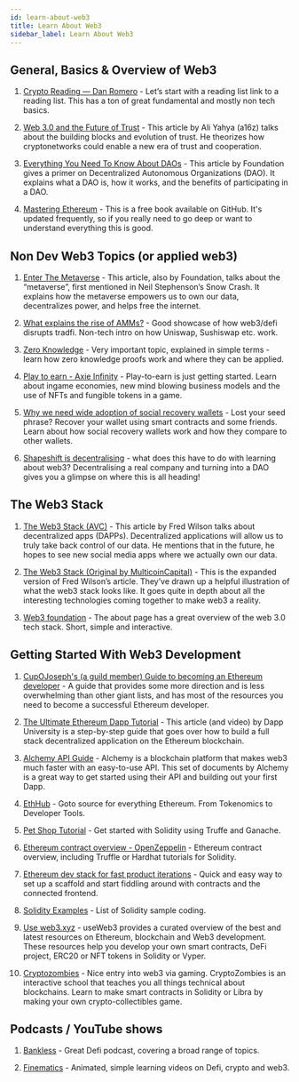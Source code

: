 ```yaml
---
id: learn-about-web3
title: Learn About Web3
sidebar_label: Learn About Web3
---
```


## General, Basics & Overview of Web3

1) [Crypto Reading — Dan Romero](https://danromero.org/crypto-reading/) - Let’s start with a reading list link to a reading list. This has a ton of great fundamental and mostly non tech basics.

2) [Web 3.0 and the Future of Trust](https://a16z.com/2019/11/12/the-end-of-centralization-and-the-future-of-trust/) - This article by Ali Yahya (a16z) talks about the building blocks and evolution of trust. He theorizes how cryptonetworks could enable a new era of trust and cooperation.

3) [Everything You Need To Know About DAOs](https://foundation.app/blog/everything-you-need-to-know-about-daos) - This article by Foundation gives a primer on Decentralized Autonomous Organizations (DAO). It explains what a DAO is, how it works, and the benefits of participating in a DAO.

4) [Mastering Ethereum](https://github.com/ethereumbook/ethereumbook) - This is a free book available on GitHub. It's updated frequently, so if you really need to go deep or want to understand everything this is good.

## Non Dev Web3 Topics (or applied web3)

1) [Enter The Metaverse](https://foundation.app/blog/enter-the-metaverse) - This article, also by Foundation, talks about the “metaverse”, first mentioned in Neil Stephenson’s Snow Crash. It explains how the metaverse empowers us to own our data, decentralizes power, and helps free the internet.

2) [What explains the rise of AMMs?](https://medium.com/dragonfly-research/what-explains-the-rise-of-amms-7d008af1c399#e49e) - Good showcase of how web3/defi disrupts tradfi. Non-tech intro on how Uniswap, Sushiswap  etc. work.

3) [Zero Knowledge](https://www.notboring.co/p/zero-knowledge) - Very important topic, explained in simple terms - learn how zero knowledge proofs work and where they can be applied.

4) [Play to earn - Axie Infinity](https://www.notboring.co/p/infinity-revenue-infinity-possibilities) - Play-to-earn is just getting started. Learn about ingame economies, new mind blowing business models and the use of NFTs and fungible tokens in a game. 

5) [Why we need wide adoption of social recovery wallets](https://vitalik.ca/general/2021/01/11/recovery.html) - Lost your seed phrase? Recover your wallet using smart contracts and some friends. Learn about how social recovery wallets work and how they compare to other wallets.

6) [Shapeshift is decentralising](https://erikvoorhees.medium.com/shapeshift-is-decentralizing-639bb4c82fc8) - what does this have to do with learning about web3? Decentralising a real company and turning into a DAO gives you a glimpse on where this is all heading!

## The Web3 Stack

1) [The Web3 Stack (AVC)](https://avc.com/2018/07/the-web-3-stack/) - This article by Fred Wilson talks about decentralized apps (DAPPs). Decentralized applications will allow us to truly take back control of our data. He mentions that in the future, he hopes to see new social media apps where we actually own our data.

2) [The Web3 Stack (Original by MulticoinCapital)](https://multicoin.capital/2018/07/10/the-web3-stack/) - This is the expanded version of Fred Wilson’s article. They’ve drawn up a helpful illustration of what the web3 stack looks like. It goes quite in depth about all the interesting technologies coming together to make web3 a reality.

3) [Web3 foundation](https://web3.foundation/about/) - The about page has a great overview of the web 3.0 tech stack. Short, simple and interactive. 

## Getting Started With Web3 Development

1) [CupOJoseph's (a guild member) Guide to becoming an Ethereum developer](https://hackmd.io/@1LsqLgZ9SFyvmF1L1suBIw/dapp-dev) - A guide that provides some more direction and is less overwhelming than other giant lists, and has most of the resources you need to become a successful Ethereum developer.

2) [The Ultimate Ethereum Dapp Tutorial](https://www.dappuniversity.com/articles/the-ultimate-ethereum-dapp-tutorial) - This article (and video) by Dapp University is a step-by-step guide that goes over how to build a full stack decentralized application on the Ethereum blockchain.

3) [Alchemy API Guide](https://docs.alchemy.com/alchemy/) - Alchemy is a blockchain platform that makes web3 much faster with an easy-to-use API. This set of documents by Alchemy is a great way to get started using their API and building out your first Dapp.

4) [EthHub](https://docs.ethhub.io/) - Goto source for everything Ethereum. From Tokenomics to Developer Tools.

5) [Pet Shop Tutorial](https://www.trufflesuite.com/tutorial) - Get started with Solidity using Truffe and Ganache.

6) [Ethereum contract overview - OpenZeppelin](https://docs.openzeppelin.com/contracts/4.x/) - Ethereum contract overview, including Truffle or Hardhat tutorials for Solidity.

7) [Ethereum dev stack for fast product iterations](https://github.com/austintgriffith/scaffold-eth) - Quick and easy way to set up a scaffold and start fiddling around with contracts and the connected frontend.

8) [Solidity Examples](https://solidity-by-example.org/) -  List of Solidity sample coding.

9) [Use web3.xyz](https://useweb3.xyz/) - useWeb3 provides a curated overview of the best and latest resources on Ethereum, blockchain and Web3 development. These resources help you develop your own smart contracts, DeFi project, ERC20 or NFT tokens in Solidity or Vyper.

10) [Cryptozombies](https://cryptozombies.io/) - Nice entry into web3 via gaming. CryptoZombies is an interactive school that teaches you all things technical about blockchains. Learn to make smart contracts in Solidity or Libra by making your own crypto-collectibles game.

## Podcasts / YouTube shows

1) [Bankless](https://open.spotify.com/show/41TNnXSv5ExcQSzEGLlGhy?si=F9EVCFCHT0-0tUjDftYO8g&dl_branch=1) - Great Defi podcast, covering a broad range of topics.

2) [Finematics](https://www.youtube.com/c/Finematics/videos) - Animated, simple learning videos on Defi, crypto and web3.
